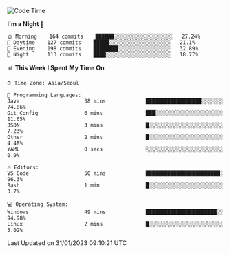 <!--START_SECTION:waka-->
![Code Time](http://img.shields.io/badge/Code%20Time-1%2C509%20hrs%2026%20mins-blue)

**I'm a Night 🦉** 

```text
🌞 Morning    164 commits    ██████░░░░░░░░░░░░░░░░░░░   27.24% 
🌆 Daytime    127 commits    █████░░░░░░░░░░░░░░░░░░░░   21.1% 
🌃 Evening    198 commits    ████████░░░░░░░░░░░░░░░░░   32.89% 
🌙 Night      113 commits    ████░░░░░░░░░░░░░░░░░░░░░   18.77%

```


📊 **This Week I Spent My Time On** 

```text
⌚︎ Time Zone: Asia/Seoul

💬 Programming Languages: 
Java                     38 mins             ██████████████████░░░░░░░   74.86% 
Git Config               6 mins              ███░░░░░░░░░░░░░░░░░░░░░░   11.65% 
JSON                     3 mins              █░░░░░░░░░░░░░░░░░░░░░░░░   7.23% 
Other                    2 mins              █░░░░░░░░░░░░░░░░░░░░░░░░   4.48% 
YAML                     0 secs              ░░░░░░░░░░░░░░░░░░░░░░░░░   0.9%

🔥 Editors: 
VS Code                  50 mins             ████████████████████████░   96.3% 
Bash                     1 min               █░░░░░░░░░░░░░░░░░░░░░░░░   3.7%

💻 Operating System: 
Windows                  49 mins             ███████████████████████░░   94.98% 
Linux                    2 mins              █░░░░░░░░░░░░░░░░░░░░░░░░   5.02%

```


 Last Updated on 31/01/2023 09:10:21 UTC
<!--END_SECTION:waka-->
